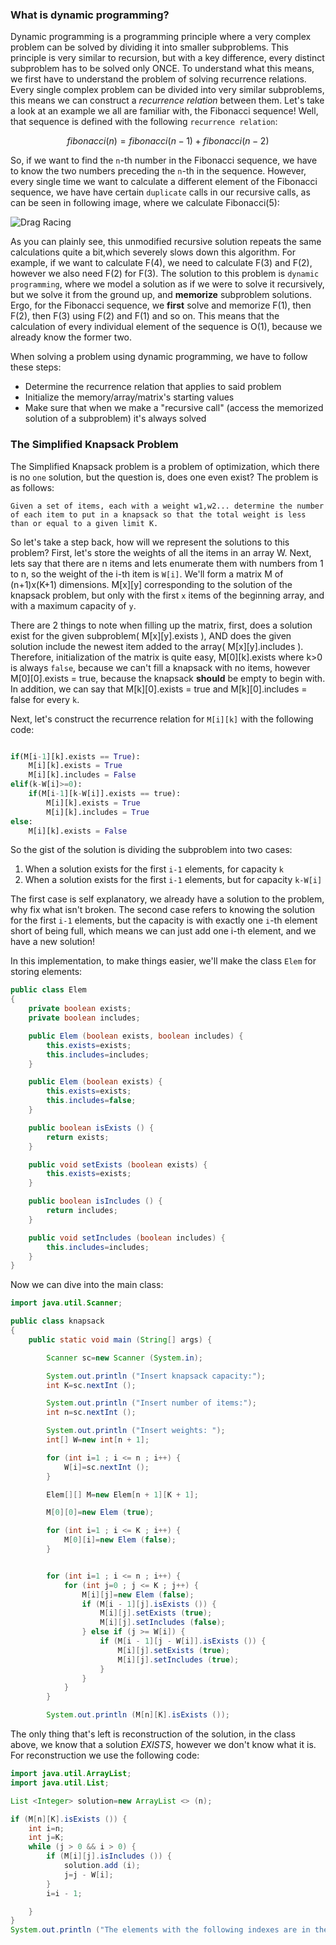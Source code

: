 ### What is dynamic programming?

Dynamic programming is a programming principle where a very complex problem can be solved by dividing it into smaller subproblems. This principle is very similar to recursion, but with a key difference, every distinct subproblem has to be solved only ONCE. To understand what this means, we first have to understand the problem of solving recurrence relations. Every single complex problem can be divided into very similar subproblems, this means we can construct a _recurrence relation_ between them. Let's take a look at an example we all are familiar with, the Fibonacci sequence! Well, that sequence is defined with the following `recurrence relation`:

$$
fibonacci(n)=fibonacci(n-1)+fibonacci(n-2)
$$

So, if we want to find the `n`-th number in the Fibonacci sequence, we have to know the two numbers preceding the `n`-th in the sequence. However, every single time we want to calculate a different element of the Fibonacci sequence, we have have certain `duplicate` calls in our recursive calls, as can be seen in following image, where we calculate Fibonacci(5):

![Drag Racing](E:\Programming\GitHub\dynamic_programming\graphics\fibonacci1.png)

As you can plainly see, this unmodified recursive solution repeats the same calculations quite a bit,which severely slows down this algorithm. For example, if we want to calculate F(4), we need to calculate F(3) and F(2), however we also need F(2) for F(3). The solution to this problem is `dynamic programming`, where we model a solution as if we were to solve it recursively, but we solve it from the ground up, and **memorize** subproblem solutions. Ergo, for the Fibonacci sequence, we **first** solve and memorize F(1), then F(2), then F(3) using F(2) and F(1) and so on. This means that the calculation of every individual element of the sequence is O(1), because we already know the former two.



When solving a problem using dynamic programming, we have to follow these steps:

* Determine the recurrence relation that applies to said problem
* Initialize the memory/array/matrix's starting values 
* Make sure that when we make a "recursive call" (access the memorized solution of a subproblem) it's always solved



### The Simplified Knapsack Problem

The Simplified Knapsack problem is a problem of optimization, which there is no ``one`` solution, but the question is, does one even exist? The problem is as follows:

``Given a set of items, each with a weight w1,w2... determine the number of each item to put in a knapsack so that the total weight is less than or equal to a given limit K.``

So let's take a step back, how will we represent the solutions to this problem? First, let's store the weights of all the items in an array W. Next, lets say that there are n items and lets enumerate them with numbers from 1 to n, so the weight of the i-th item is `W[i]`. We'll form a matrix M of (n+1)x(K+1) dimensions. M\[x\]\[y\] corresponding to the solution of the knapsack problem, but only with the first `x` items of the beginning array, and with a maximum capacity of `y`.

There are 2 things to note when filling up the matrix, first, does a solution exist for the given subproblem( M\[x\]\[y\].exists ), AND does the given solution include the newest item added to the array( M\[x\]\[y\].includes ). Therefore, initialization of the matrix is quite easy, M\[0\]\[k\].exists where k>0 is always `false`, because we can't fill a knapsack with no items, however M\[0\]\[0\].exists = true, because the knapsack **should** be empty to begin with. In addition, we can say that M\[k\]\[0\].exists = true and M\[k\]\[0\].includes = false for every `k`.

Next, let's construct the recurrence relation for ``M[i][k]`` with the following code:

```python

if(M[i-1][k].exists == True):
    M[i][k].exists = True
    M[i][k].includes = False
elif(k-W[i]>=0):
    if(M[i-1][k-W[i]].exists == true):
    	M[i][k].exists = True
    	M[i][k].includes = True
else:
    M[i][k].exists = False
```



So the gist of the solution is dividing the subproblem into two cases:

1. When a solution exists for the first `i-1` elements, for capacity `k`
2. When a solution exists for the first `i-1` elements, but for capacity `k-W[i]`

The first case is self explanatory, we already have a solution to the problem, why fix what isn't broken. The second case refers to knowing the solution for the first `i-1` elements, but the capacity is with exactly one `i`-th element short of being full, which means we can just add one i-th element, and we have a new solution!

In this implementation, to make things easier, we'll make the class `Elem` for storing elements:

```java
public class Elem
{
    private boolean exists;
    private boolean includes;

    public Elem (boolean exists, boolean includes) {
        this.exists=exists;
        this.includes=includes;
    }

    public Elem (boolean exists) {
        this.exists=exists;
        this.includes=false;
    }

    public boolean isExists () {
        return exists;
    }

    public void setExists (boolean exists) {
        this.exists=exists;
    }

    public boolean isIncludes () {
        return includes;
    }

    public void setIncludes (boolean includes) {
        this.includes=includes;
    }
}

```

Now we can dive into the main class:

```java
import java.util.Scanner;

public class knapsack
{
    public static void main (String[] args) {

        Scanner sc=new Scanner (System.in);

        System.out.println ("Insert knapsack capacity:");
        int K=sc.nextInt ();

        System.out.println ("Insert number of items:");
        int n=sc.nextInt ();

        System.out.println ("Insert weights: ");
        int[] W=new int[n + 1];

        for (int i=1 ; i <= n ; i++) {
            W[i]=sc.nextInt ();
        }

        Elem[][] M=new Elem[n + 1][K + 1];

        M[0][0]=new Elem (true);

        for (int i=1 ; i <= K ; i++) {
            M[0][i]=new Elem (false);
        }


        for (int i=1 ; i <= n ; i++) {
            for (int j=0 ; j <= K ; j++) {
                M[i][j]=new Elem (false);
                if (M[i - 1][j].isExists ()) {
                    M[i][j].setExists (true);
                    M[i][j].setIncludes (false);
                } else if (j >= W[i]) {
                    if (M[i - 1][j - W[i]].isExists ()) {
                        M[i][j].setExists (true);
                        M[i][j].setIncludes (true);
                    }
                }
            }
        }

        System.out.println (M[n][K].isExists ());


```

The only thing that's left is reconstruction of the solution, in the class above, we know that a solution *EXISTS*, however we don't know what it is. For reconstruction we use the following code:

```java
import java.util.ArrayList;
import java.util.List;

List <Integer> solution=new ArrayList <> (n);

if (M[n][K].isExists ()) {
    int i=n;
    int j=K;
    while (j > 0 && i > 0) {
        if (M[i][j].isIncludes ()) {
            solution.add (i);
            j=j - W[i];
        }
        i=i - 1;

    }
}
System.out.println ("The elements with the following indexes are in the solution:\n"+(solution.toString ()));
```



```

```



